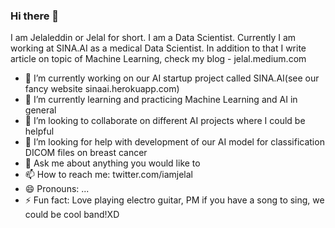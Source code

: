 ### Hi there 👋

I am Jelaleddin or Jelal for short. 
I am a Data Scientist. Currently I am working at SINA.AI as a medical Data Scientist. In addition to that I write article on topic of Machine Learning, check my blog - jelal.medium.com

- 🔭 I’m currently working on our AI startup project called SINA.AI(see our fancy website sinaai.herokuapp.com)
- 🌱 I’m currently learning and practicing Machine Learning and AI in general
- 👯 I’m looking to collaborate on different AI projects where I could be helpful
- 🤔 I’m looking for help with development of our AI model for classification DICOM files on breast cancer
- 💬 Ask me about anything you would like to
- 📫 How to reach me: twitter.com/iamjelal 
- 😄 Pronouns: ...
- ⚡ Fun fact: Love playing electro guitar, PM if you have a song to sing, we could be cool band!XD


